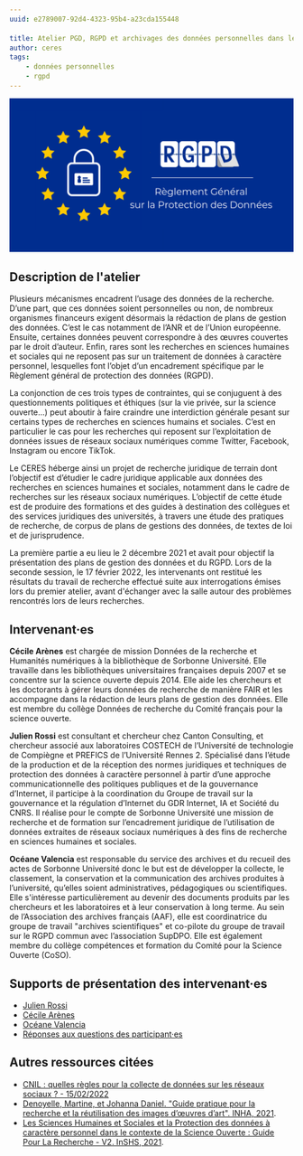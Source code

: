 ```yaml
---
uuid: e2789007-92d4-4323-95b4-a23cda155448

title: Atelier PGD, RGPD et archivages des données personnelles dans les recherches en SHS
author: ceres
tags:
    - données personnelles
    - rgpd
---
```


![](rgpd.png)

## Description de l'atelier

Plusieurs mécanismes encadrent l’usage des données de la recherche. D’une part, que ces données soient personnelles ou non, de nombreux organismes financeurs exigent désormais la rédaction de plans de gestion des données. C’est le cas notamment de l’ANR et de l’Union européenne. Ensuite, certaines données peuvent correspondre à des œuvres couvertes par le droit d’auteur. Enfin, rares sont les recherches en sciences humaines et sociales qui ne reposent pas sur un traitement de données à caractère personnel, lesquelles font l’objet d’un encadrement spécifique par le Règlement général de protection des données (RGPD).

La conjonction de ces trois types de contraintes, qui se conjuguent à des questionnements politiques et éthiques (sur la vie privée, sur la science ouverte…) peut aboutir à faire craindre une interdiction générale pesant sur certains types de recherches en sciences humains et sociales. C’est en particulier le cas pour les recherches qui reposent sur l’exploitation de données issues de réseaux sociaux numériques comme Twitter, Facebook, Instagram ou encore TikTok.

Le CERES héberge ainsi un projet de recherche juridique de terrain dont l’objectif est d’étudier le cadre juridique applicable aux données des recherches en sciences humaines et sociales, notamment dans le cadre de recherches sur les réseaux sociaux numériques. L’objectif de cette étude est de produire des formations et des guides à destination des collègues et des services juridiques des universités, à travers une étude des pratiques de recherche, de corpus de plans de gestions des données, de textes de loi et de jurisprudence.

La première partie a eu lieu le 2 décembre 2021 et avait pour objectif la présentation des plans de gestion des données et du RGPD. Lors de la seconde session, le 17 février 2022, les intervenants ont restitué les résultats du travail de recherche effectué suite aux interrogations émises lors du premier atelier, avant d'échanger avec la salle autour des problèmes rencontrés lors de leurs recherches.

## Intervenant·es

**Cécile Arènes** est chargée de mission Données de la recherche et Humanités numériques à la bibliothèque de Sorbonne Université. Elle travaille dans les bibliothèques universitaires françaises depuis 2007 et se concentre sur la science ouverte depuis 2014. Elle aide les chercheurs et les doctorants à gérer leurs données de recherche de manière FAIR et les accompagne dans la rédaction de leurs plans de gestion des données. Elle est membre du collège Données de recherche du Comité français pour la science ouverte.

**Julien Rossi** est consultant et chercheur chez Canton Consulting, et chercheur associé aux laboratoires COSTECH de l’Université de technologie de Compiègne et PREFICS de l’Université Rennes 2. Spécialisé dans l’étude de la production et de la réception des normes juridiques et techniques de protection des données à caractère personnel à partir d’une approche communicationnelle des politiques publiques et de la gouvernance d’Internet, il participe à la coordination du Groupe de travail sur la gouvernance et la régulation d’Internet du GDR Internet, IA et Société du CNRS. Il réalise pour le compte de Sorbonne Université une mission de recherche et de formation sur l’encadrement juridique de l’utilisation de données extraites de réseaux sociaux numériques à des fins de recherche en sciences humaines et sociales.

**Océane Valencia** est responsable du service des archives et du recueil des actes de Sorbonne Université donc le but est de développer la collecte, le classement, la conservation et la communication des archives produites à l’université, qu’elles soient administratives, pédagogiques ou scientifiques. Elle s'intéresse particulièrement au devenir des documents produits par les chercheurs et les laboratoires et à leur conservation à long terme. Au sein de l’Association des archives français (AAF), elle est coordinatrice du groupe de travail "archives scientifiques" et co-pilote du groupe de travail sur le RGPD commun avec l’association SupDPO. Elle est également membre du collège compétences et formation du Comité pour la Science Ouverte (CoSO).

## Supports de présentation des intervenant·es

- [Julien Rossi](http://memes.sorbonne-universite.fr/wp-content/uploads/2021/12/Julien_Rossi_CERES_RDPG_2021_12_2.pdf)
- [Cécile Arènes](http://memes.sorbonne-universite.fr/wp-content/uploads/2021/12/Cecile_Arenes_CERES_RGPD_DMP_Archives_20211202.pdf)
- [Océane Valencia](http://memes.sorbonne-universite.fr/wp-content/uploads/2021/12/Oceane_Valencia_CERESArchiverdonneesderecherche_20211202.pdf)
- [Réponses aux questions des participant·es](../2022-03-15_pgd_rgpd_reponses_aux_questions/)

## Autres ressources citées

- [CNIL : quelles règles pour la collecte de données sur les réseaux sociaux ? - 15/02/2022](https://www.cnil.fr/fr/communication-politique-quelles-regles-pour-la-collecte-de-donnees-sur-les-reseaux-sociaux)
- [Denoyelle, Martine, et Johanna Daniel. "Guide pratique pour la recherche et la réutilisation des images d’œuvres d’art". INHA, 2021](https://www.inha.fr/_resources/PDF/2021/2021_LIVRET_GUIDE-PRATIQUE_web_15062021.pdf).
- [Les Sciences Humaines et Sociales et la Protection des données à caractère personnel dans le contexte de la Science Ouverte : Guide Pour La Recherche - V2. InSHS, 2021](https://www.inshs.cnrs.fr/sites/institut_inshs/files/pdf/Guide_rgpd_2021.pdf).